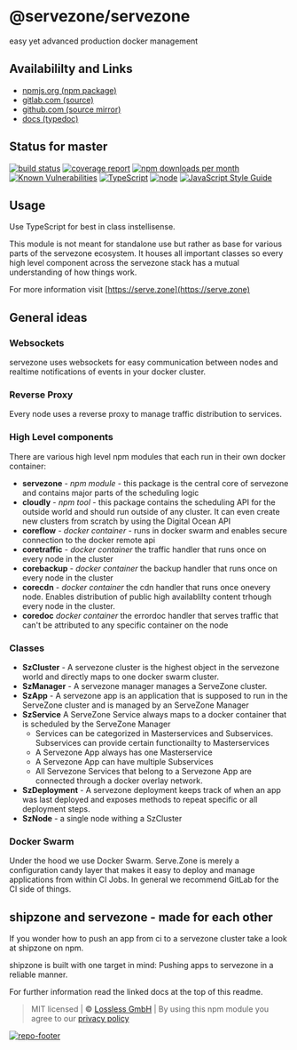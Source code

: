 # @servezone/servezone
easy yet advanced production docker management

## Availabililty and Links
* [npmjs.org (npm package)](https://www.npmjs.com/package/@servezone/servezone)
* [gitlab.com (source)](https://gitlab.com/servezone/servezone)
* [github.com (source mirror)](https://github.com/servezone/servezone)
* [docs (typedoc)](https://servezone.gitlab.io/servezone/)

## Status for master
[![build status](https://gitlab.com/servezone/servezone/badges/master/build.svg)](https://gitlab.com/servezone/servezone/commits/master)
[![coverage report](https://gitlab.com/servezone/servezone/badges/master/coverage.svg)](https://gitlab.com/servezone/servezone/commits/master)
[![npm downloads per month](https://img.shields.io/npm/dm/@servezone/servezone.svg)](https://www.npmjs.com/package/@servezone/servezone)
[![Known Vulnerabilities](https://snyk.io/test/npm/@servezone/servezone/badge.svg)](https://snyk.io/test/npm/@servezone/servezone)
[![TypeScript](https://img.shields.io/badge/TypeScript->=%203.x-blue.svg)](https://nodejs.org/dist/latest-v10.x/docs/api/)
[![node](https://img.shields.io/badge/node->=%2010.x.x-blue.svg)](https://nodejs.org/dist/latest-v10.x/docs/api/)
[![JavaScript Style Guide](https://img.shields.io/badge/code%20style-prettier-ff69b4.svg)](https://prettier.io/)

## Usage

Use TypeScript for best in class instellisense.

This module is not meant for standalone use but rather as base for various parts of the servezone ecosystem. It houses all important classes so every high level component across the servezone stack has a mutual understanding of how things work.

For more information visit [https://serve.zone](https://serve.zone)

## General ideas

### Websockets

servezone uses websockets for easy communication between nodes and realtime notifications of events in your docker cluster.

### Reverse Proxy

Every node uses a reverse proxy to manage traffic distribution to services.

### High Level components

There are various high level npm modules that each run in their own docker container:

- **servezone** - _npm module_ - this package is the central core of servezone and contains major parts of the scheduling logic
- **cloudly** - _npm tool_ - this package contains the scheduling API for the outside world and should run outside of any cluster. It can even create new clusters from scratch by using the Digital Ocean API
- **coreflow** - _docker container_ - runs in docker swarm and enables secure connection to the docker remote api
- **coretraffic** - _docker container_ the traffic handler that runs once on every node in the cluster
- **corebackup** - _docker container_ the backup handler that runs once on every node in the cluster
- **corecdn** - _docker container_ the cdn handler that runs once onevery node. Enables distribution of public high availablilty content trhough every node in the cluster.
- **coredoc** _docker container_ the errordoc handler that serves traffic that can't be attributed to any specific container on the node

### Classes

- **SzCluster** - A servezone cluster is the highest object in the servezone world and directly maps to one docker swarm cluster.
- **SzManager** - A servezone manager manages a ServeZone cluster.
- **SzApp** - A servezone app is an application that is supposed to run in the ServeZone cluster and is managed by an ServeZone Manager
- **SzService** A ServeZone Service always maps to a docker container that is scheduled by the ServeZone Manager
  - Services can be categorized in Masterservices and Subservices.
    Subservices can provide certain functionailty to Masterservices
  - A Servezone App always has one Masterservice
  - A Servezone App can have multiple Subservices
  - All Servezone Services that belong to a Servezone App are connected through a docker overlay network.
- **SzDeployment** - A servezone deployment keeps track of when an app was last deployed and exposes methods to repeat specific or all deployment steps.
- **SzNode** - a single node withing a SzCluster

### Docker Swarm

Under the hood we use Docker Swarm. Serve.Zone is merely a configuration candy layer that makes it easy to deploy and manage applications from within CI Jobs. In general we recommend GitLab for the CI side of things.

## shipzone and servezone - made for each other

If you wonder how to push an app from ci to a servezone cluster take a look at shipzone on npm.

shipzone is built with one target in mind: Pushing apps to servezone in a reliable manner.

For further information read the linked docs at the top of this readme.

> MIT licensed | **&copy;** [Lossless GmbH](https://lossless.gmbh)
| By using this npm module you agree to our [privacy policy](https://lossless.gmbH/privacy.html)

[![repo-footer](https://servezone.gitlab.io/assets/repo-footer.svg)](https://maintainedby.lossless.com)
